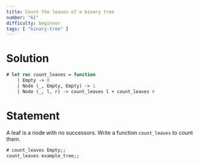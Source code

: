```yaml
---
title: Count the leaves of a binary tree
number: "61"
difficulty: beginner
tags: [ "binary-tree" ]
---
```


# Solution

```ocaml
# let rec count_leaves = function
    | Empty -> 0
    | Node (_, Empty, Empty) -> 1
    | Node (_, l, r) -> count_leaves l + count_leaves r
```

# Statement

A leaf is a node with no successors. Write a function `count_leaves` to
count them.

```ocaml
# count_leaves Empty;;
count_leaves example_tree;;
```
